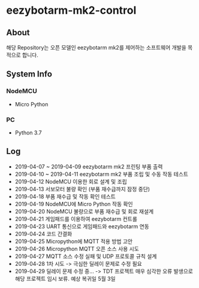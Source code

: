 # eezybotarm-mk2-control

## About
해당 Repository는 오픈 모델인 eezybotarm mk2를 제어하는 소프트웨어 개발을 목적으로 합니다.

## System Info
### NodeMCU
 - Micro Python
### PC
 - Python 3.7

## Log
- 2019-04-07 ~ 2019-04-09 eezybotarm mk2 프린팅 부품 출력
- 2019-04-10 ~ 2019-04-11 eezybotarm mk2 부품 조립 및 수동 작동 테스트
- 2019-04-12 NodeMCU 이용한 회로 설계 및 조립
- 2019-04-13 서보모터 불량 확인 (부품 재수급까지 잠정 중단)
- 2019-04-18 부품 재수급 및 작동 확인 테스트
- 2019-04-19 NodeMCU에 Micro Python 작동 확인
- 2019-04-20 NodeMCU 불량으로 부품 재수급 및 회로 재설계
- 2019-04-21 게임패드를 이용하여 eezybotarm 컨트롤
- 2019-04-23 UART 통신으로 게임패드와 eezybotarm 연동
- 2019-04-24 코드 간결화
- 2019-04-25 Micropython에 MQTT 적용 방법 고안
- 2019-04-26 Micropython MQTT 오픈 소스 사용 시도
- 2019-04-27 MQTT 소스 수정 실패 및 UDP 프로토콜 규칙 설계
- 2019-04-28 1차 시도 -> 극심한 딜레이 문제로 수정 필요
- 2019-04-29 딜레이 문제 수정 중... -> TDT 프로젝트 매우 심각한 오류 발생으로 해당 프로젝트 임시 보류. 예상 복귀일 5월 3일